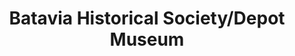 ---
layout: repo
title: "Batavia Historical Society/Depot Museum"
id: 15662
permalink: repos/15662/
---